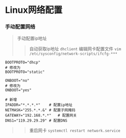 # Linux网络配置
### 手动配置网络
> 手动配置ip地址
>> 自动获取ip地址
```dhclient```
>> 编辑网卡配置文件
```vim /etc/sysconfig/network-scripts/ifcfg-***```
```
BOOTPROTO="dhcp" 
# 修改为
BOOTPROTO="static"

ONBOOT="no"
# 修改为
ONBOOT="yes"

# 新增
IPADDR="*.*.*.*"	# 配置ip地址
NETMASK="255.*.*.&"	# 配置子网掩码
GATEWAY="192.168.*.*"	# 配置网关
DNS1="119.29.29.29"	# 配置DNS
```
>> 重启网卡
```systemctl restart network.service``` 

